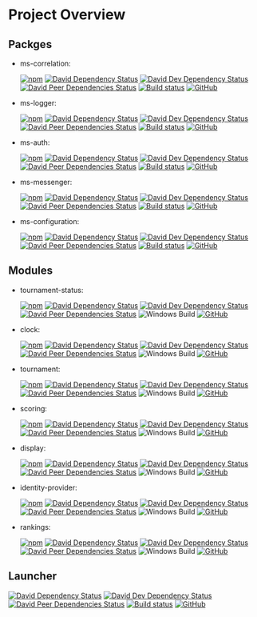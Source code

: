 # Project Overview
## Packges
- ms-correlation:

  [![npm](https://img.shields.io/npm/v/@first-lego-league/ms-correlation.svg)](https://www.npmjs.com/package/@first-lego-league/ms-correlation)
  [![David Dependency Status](https://david-dm.org/FirstLegoLeague/ms-correlation.svg)](https://david-dm.org/FirstLegoLeague/ms-correlation)
  [![David Dev Dependency Status](https://david-dm.org/FirstLegoLeague/ms-correlation/dev-status.svg)](https://david-dm.org/FirstLegoLeague/ms-correlation#info=devDependencies)
  [![David Peer Dependencies Status](https://david-dm.org/FirstLegoLeague/ms-correlation/peer-status.svg)](https://david-dm.org/FirstLegoLeague/ms-correlation?type=peer)
  [![Build status](https://ci.appveyor.com/api/projects/status/65scfycp2uyg83ri/branch/master?svg=true)](https://ci.appveyor.com/project/2roy999/ms-correlation/branch/master)
  [![GitHub](https://img.shields.io/github/license/FirstLegoLeague/ms-correlation.svg)](https://github.com/FirstLegoLeague/ms-correlation/blob/master/LICENSE)

- ms-logger:

  [![npm](https://img.shields.io/npm/v/@first-lego-league/ms-logger.svg)](https://www.npmjs.com/package/@first-lego-league/ms-logger)
  [![David Dependency Status](https://david-dm.org/FirstLegoLeague/ms-logger.svg)](https://david-dm.org/FirstLegoLeague/ms-logger)
  [![David Dev Dependency Status](https://david-dm.org/FirstLegoLeague/ms-logger/dev-status.svg)](https://david-dm.org/FirstLegoLeague/ms-logger#info=devDependencies)
  [![David Peer Dependencies Status](https://david-dm.org/FirstLegoLeague/ms-logger/peer-status.svg)](https://david-dm.org/FirstLegoLeague/ms-logger?type=peer)
  [![Build status](https://ci.appveyor.com/api/projects/status/p7n0tdhplvxd59rd/branch/master?svg=true)](https://ci.appveyor.com/project/2roy999/ms-logger/branch/master)
  [![GitHub](https://img.shields.io/github/license/FirstLegoLeague/ms-logger.svg)](https://github.com/FirstLegoLeague/ms-logger/blob/master/LICENSE)

- ms-auth:

  [![npm](https://img.shields.io/npm/v/@first-lego-league/ms-auth.svg)](https://www.npmjs.com/package/@first-lego-league/ms-auth)
  [![David Dependency Status](https://david-dm.org/FirstLegoLeague/ms-auth.svg)](https://david-dm.org/FirstLegoLeague/ms-auth)
  [![David Dev Dependency Status](https://david-dm.org/FirstLegoLeague/ms-auth/dev-status.svg)](https://david-dm.org/FirstLegoLeague/ms-auth#info=devDependencies)
  [![David Peer Dependencies Status](https://david-dm.org/FirstLegoLeague/ms-auth/peer-status.svg)](https://david-dm.org/FirstLegoLeague/ms-auth?type=peer)
  [![Build status](https://ci.appveyor.com/api/projects/status/hppjrcyredan0xpd/branch/master?svg=true)](https://ci.appveyor.com/project/2roy999/ms-auth/branch/master)
  [![GitHub](https://img.shields.io/github/license/FirstLegoLeague/ms-auth.svg)](https://github.com/FirstLegoLeague/ms-auth/blob/master/LICENSE)
  
- ms-messenger:

  [![npm](https://img.shields.io/npm/v/@first-lego-league/ms-messenger.svg)](https://www.npmjs.com/package/@first-lego-league/ms-messenger)
  [![David Dependency Status](https://david-dm.org/FirstLegoLeague/ms-messenger.svg)](https://david-dm.org/FirstLegoLeague/ms-messenger)
  [![David Dev Dependency Status](https://david-dm.org/FirstLegoLeague/ms-messenger/dev-status.svg)](https://david-dm.org/FirstLegoLeague/ms-messenger#info=devDependencies)
  [![David Peer Dependencies Status](https://david-dm.org/FirstLegoLeague/ms-messenger/peer-status.svg)](https://david-dm.org/FirstLegoLeague/ms-messenger?type=peer)
  [![Build status](https://ci.appveyor.com/api/projects/status/0ya8dl62755nn01g/branch/master?svg=true)](https://ci.appveyor.com/project/2roy999/ms-messenger/branch/master)
  [![GitHub](https://img.shields.io/github/license/FirstLegoLeague/ms-messenger.svg)](https://github.com/FirstLegoLeague/ms-messenger/blob/master/LICENSE)


- ms-configuration:

  [![npm](https://img.shields.io/npm/v/@first-lego-league/ms-configuration.svg)](https://www.npmjs.com/package/@first-lego-league/ms-configuration)
  [![David Dependency Status](https://david-dm.org/FirstLegoLeague/ms-configuration.svg)](https://david-dm.org/FirstLegoLeague/ms-configuration)
  [![David Dev Dependency Status](https://david-dm.org/FirstLegoLeague/ms-configuration/dev-status.svg)](https://david-dm.org/FirstLegoLeague/ms-configuration#info=devDependencies)
  [![David Peer Dependencies Status](https://david-dm.org/FirstLegoLeague/ms-configuration/peer-status.svg)](https://david-dm.org/FirstLegoLeague/ms-configuration?type=peer)
  [![Build status](https://ci.appveyor.com/api/projects/status/ec89gr4r94v7haxt/branch/master?svg=true)](https://ci.appveyor.com/project/2roy999/ms-configuration/branch/master)
  [![GitHub](https://img.shields.io/github/license/FirstLegoLeague/ms-configuration.svg)](https://github.com/FirstLegoLeague/ms-configuration/blob/master/LICENSE)

## Modules

- tournament-status:

  [![npm](https://img.shields.io/npm/v/@first-lego-league/tournament-status.svg)](https://www.npmjs.com/package/@first-lego-league/tournament-status)
  [![David Dependency Status](https://david-dm.org/FirstLegoLeague/tournament-status.svg)](https://david-dm.org/FirstLegoLeague/tournament-status)
  [![David Dev Dependency Status](https://david-dm.org/FirstLegoLeague/tournament-status/dev-status.svg)](https://david-dm.org/FirstLegoLeague/tournament-status#info=devDependencies)
  [![David Peer Dependencies Status](https://david-dm.org/FirstLegoLeague/tournament-status/peer-status.svg)](https://david-dm.org/FirstLegoLeague/tournament-status?type=peer)
  ![Windows Build](https://img.shields.io/static/v1.svg?label=build&message=missing&color=red&logo=windows&logoColor=lightgray)
  [![GitHub](https://img.shields.io/github/license/FirstLegoLeague/tournament-status.svg)](https://github.com/FirstLegoLeague/tournament-status/blob/master/LICENSE)

- clock:

  [![npm](https://img.shields.io/npm/v/@first-lego-league/clock.svg)](https://www.npmjs.com/package/@first-lego-league/clock)
  [![David Dependency Status](https://david-dm.org/FirstLegoLeague/clock.svg)](https://david-dm.org/FirstLegoLeague/clock)
  [![David Dev Dependency Status](https://david-dm.org/FirstLegoLeague/clock/dev-status.svg)](https://david-dm.org/FirstLegoLeague/clock#info=devDependencies)
  [![David Peer Dependencies Status](https://david-dm.org/FirstLegoLeague/clock/peer-status.svg)](https://david-dm.org/FirstLegoLeague/clock?type=peer)
  ![Windows Build](https://img.shields.io/static/v1.svg?label=build&message=missing&color=red&logo=windows&logoColor=lightgray)
  [![GitHub](https://img.shields.io/github/license/FirstLegoLeague/clock.svg)](https://github.com/FirstLegoLeague/clock/blob/master/LICENSE)

- tournament:

  [![npm](https://img.shields.io/npm/v/@first-lego-league/tournament.svg)](https://www.npmjs.com/package/@first-lego-league/tournament)
  [![David Dependency Status](https://david-dm.org/FirstLegoLeague/tournament.svg)](https://david-dm.org/FirstLegoLeague/tournament)
  [![David Dev Dependency Status](https://david-dm.org/FirstLegoLeague/tournament/dev-status.svg)](https://david-dm.org/FirstLegoLeague/tournament#info=devDependencies)
  [![David Peer Dependencies Status](https://david-dm.org/FirstLegoLeague/tournament/peer-status.svg)](https://david-dm.org/FirstLegoLeague/tournament?type=peer)
  ![Windows Build](https://img.shields.io/static/v1.svg?label=build&message=missing&color=red&logo=windows&logoColor=lightgray)
  [![GitHub](https://img.shields.io/github/license/FirstLegoLeague/tournament.svg)](https://github.com/FirstLegoLeague/tournament/blob/master/LICENSE)

- scoring:

  [![npm](https://img.shields.io/npm/v/@first-lego-league/scoring.svg)](https://www.npmjs.com/package/@first-lego-league/scoring)
  [![David Dependency Status](https://david-dm.org/FirstLegoLeague/scoring.svg)](https://david-dm.org/FirstLegoLeague/scoring)
  [![David Dev Dependency Status](https://david-dm.org/FirstLegoLeague/scoring/dev-status.svg)](https://david-dm.org/FirstLegoLeague/scoring#info=devDependencies)
  [![David Peer Dependencies Status](https://david-dm.org/FirstLegoLeague/scoring/peer-status.svg)](https://david-dm.org/FirstLegoLeague/scoring?type=peer)
  ![Windows Build](https://img.shields.io/static/v1.svg?label=build&message=missing&color=red&logo=windows&logoColor=lightgray)
  [![GitHub](https://img.shields.io/github/license/FirstLegoLeague/scoring.svg)](https://github.com/FirstLegoLeague/scoring/blob/master/LICENSE)

- display:

  [![npm](https://img.shields.io/npm/v/@first-lego-league/display.svg)](https://www.npmjs.com/package/@first-lego-league/display)
  [![David Dependency Status](https://david-dm.org/FirstLegoLeague/display.svg)](https://david-dm.org/FirstLegoLeague/display)
  [![David Dev Dependency Status](https://david-dm.org/FirstLegoLeague/display/dev-status.svg)](https://david-dm.org/FirstLegoLeague/display#info=devDependencies)
  [![David Peer Dependencies Status](https://david-dm.org/FirstLegoLeague/display/peer-status.svg)](https://david-dm.org/FirstLegoLeague/display?type=peer)
  ![Windows Build](https://img.shields.io/static/v1.svg?label=build&message=missing&color=red&logo=windows&logoColor=lightgray)
  [![GitHub](https://img.shields.io/github/license/FirstLegoLeague/display.svg)](https://github.com/FirstLegoLeague/display/blob/master/LICENSE)

- identity-provider:

  [![npm](https://img.shields.io/npm/v/@first-lego-league/identity-provider.svg)](https://www.npmjs.com/package/@first-lego-league/identity-provider)
  [![David Dependency Status](https://david-dm.org/FirstLegoLeague/identity-provider.svg)](https://david-dm.org/FirstLegoLeague/identity-provider)
  [![David Dev Dependency Status](https://david-dm.org/FirstLegoLeague/identity-provider/dev-status.svg)](https://david-dm.org/FirstLegoLeague/identity-provider#info=devDependencies)
  [![David Peer Dependencies Status](https://david-dm.org/FirstLegoLeague/identity-provider/peer-status.svg)](https://david-dm.org/FirstLegoLeague/identity-provider?type=peer)
  ![Windows Build](https://img.shields.io/static/v1.svg?label=build&message=missing&color=red&logo=windows&logoColor=lightgray)
  [![GitHub](https://img.shields.io/github/license/FirstLegoLeague/identity-provider.svg)](https://github.com/FirstLegoLeague/identity-provider/blob/master/LICENSE)

- rankings:

  [![npm](https://img.shields.io/npm/v/@first-lego-league/rankings.svg)](https://www.npmjs.com/package/@first-lego-league/rankings)
  [![David Dependency Status](https://david-dm.org/FirstLegoLeague/rankings.svg)](https://david-dm.org/FirstLegoLeague/rankings)
  [![David Dev Dependency Status](https://david-dm.org/FirstLegoLeague/rankings/dev-status.svg)](https://david-dm.org/FirstLegoLeague/rankings#info=devDependencies)
  [![David Peer Dependencies Status](https://david-dm.org/FirstLegoLeague/rankings/peer-status.svg)](https://david-dm.org/FirstLegoLeague/rankings?type=peer)
  ![Windows Build](https://img.shields.io/static/v1.svg?label=build&message=missing&color=red&logo=windows&logoColor=lightgray)
  [![GitHub](https://img.shields.io/github/license/FirstLegoLeague/rankings.svg)](https://github.com/FirstLegoLeague/rankings/blob/master/LICENSE)

## Launcher

[![David Dependency Status](https://david-dm.org/FirstLegoLeague/launcher.svg)](https://david-dm.org/FirstLegoLeague/launcher)
[![David Dev Dependency Status](https://david-dm.org/FirstLegoLeague/launcher/dev-status.svg)](https://david-dm.org/FirstLegoLeague/launcher#info=devDependencies)
[![David Peer Dependencies Status](https://david-dm.org/FirstLegoLeague/launcher/peer-status.svg)](https://david-dm.org/FirstLegoLeague/launcher?type=peer)
[![Build status](https://ci.appveyor.com/api/projects/status/0y2bsm8ku11q6vyt/branch/master?svg=true)](https://ci.appveyor.com/project/2roy999/launcher-8a1fe/branch/master)
[![GitHub](https://img.shields.io/github/license/FirstLegoLeague/launcher.svg)](https://github.com/FirstLegoLeague/launcher/blob/master/LICENSE)
